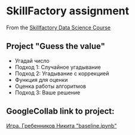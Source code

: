 # SkillFactory assignment
From the [Skillfactory Data Science Course](https://skillfactory.ru/data-scientist)

## Project "Guess the value"
* Угадай число
* Подход 1: Случайное угадывание
* Подход 2: Угадывание с коррекцией
* Функция для оценки
* Оценка работы алгоритмов
* Подход 3: Ваше решение

## GoogleCollab link to project:
[Игра. Гребенников Никита "baseline.ipynb"](https://colab.research.google.com/drive/1zxGEr31fbug3aBEmzMWY1H4MLCGXV2hE#scrollTo=ZIdPcSWzB0G1)
